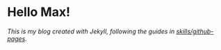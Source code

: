 # Hello Max!

_This is my blog created with *Jekyll*, following the guides in [skills/github-pages](https://github.com/skills/github-pages)._
